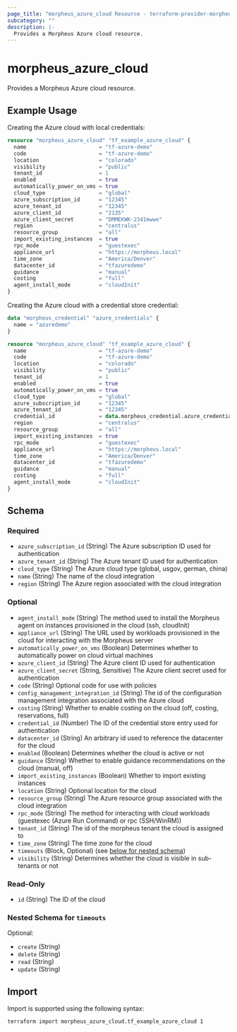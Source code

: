 ```yaml
---
page_title: "morpheus_azure_cloud Resource - terraform-provider-morpheus"
subcategory: ""
description: |-
  Provides a Morpheus Azure cloud resource.
---
```


# morpheus_azure_cloud

Provides a Morpheus Azure cloud resource.

## Example Usage

Creating the Azure cloud with local credentials:

```terraform
resource "morpheus_azure_cloud" "tf_example_azure_cloud" {
  name                       = "tf-azure-demo"
  code                       = "tf-azure-demo"
  location                   = "colorado"
  visibility                 = "public"
  tenant_id                  = 1
  enabled                    = true
  automatically_power_on_vms = true
  cloud_type                 = "global"
  azure_subscription_id      = "12345"
  azure_tenant_id            = "12345"
  azure_client_id            = "2135"
  azure_client_secret        = "DMMEKWK-2341mwwe"
  region                     = "centralus"
  resource_group             = "all"
  import_existing_instances  = true
  rpc_mode                   = "guestexec"
  appliance_url              = "https://morpheus.local"
  time_zone                  = "America/Denver"
  datacenter_id              = "tfazuredemo"
  guidance                   = "manual"
  costing                    = "full"
  agent_install_mode         = "cloudInit"
}
```

Creating the Azure cloud with a credential store credential:

```terraform
data "morpheus_credential" "azure_credentials" {
  name = "azuredemo"
}

resource "morpheus_azure_cloud" "tf_example_azure_cloud" {
  name                       = "tf-azure-demo"
  code                       = "tf-azure-demo"
  location                   = "colorado"
  visibility                 = "public"
  tenant_id                  = 1
  enabled                    = true
  automatically_power_on_vms = true
  cloud_type                 = "global"
  azure_subscription_id      = "12345"
  azure_tenant_id            = "12345"
  credential_id              = data.morpheus_credential.azure_credentials.id
  region                     = "centralus"
  resource_group             = "all"
  import_existing_instances  = true
  rpc_mode                   = "guestexec"
  appliance_url              = "https://morpheus.local"
  time_zone                  = "America/Denver"
  datacenter_id              = "tfazuredemo"
  guidance                   = "manual"
  costing                    = "full"
  agent_install_mode         = "cloudInit"
}
```

<!-- schema generated by tfplugindocs -->
## Schema

### Required

- `azure_subscription_id` (String) The Azure subscription ID used for authentication
- `azure_tenant_id` (String) The Azure tenant ID used for authentication
- `cloud_type` (String) The Azure cloud type (global, usgov, german, china)
- `name` (String) The name of the cloud integration
- `region` (String) The Azure region associated with the cloud integration

### Optional

- `agent_install_mode` (String) The method used to install the Morpheus agent on instances provisioned in the cloud (ssh, cloudInit)
- `appliance_url` (String) The URL used by workloads provisioned in the cloud for interacting with the Morpheus server
- `automatically_power_on_vms` (Boolean) Determines whether to automatically power on cloud virtual machines
- `azure_client_id` (String) The Azure client ID used for authentication
- `azure_client_secret` (String, Sensitive) The Azure client secret used for authentication
- `code` (String) Optional code for use with policies
- `config_management_integration_id` (String) The id of the configuration management integration associated with the Azure cloud
- `costing` (String) Whether to enable costing on the cloud (off, costing, reservations, full)
- `credential_id` (Number) The ID of the credential store entry used for authentication
- `datacenter_id` (String) An arbitrary id used to reference the datacenter for the cloud
- `enabled` (Boolean) Determines whether the cloud is active or not
- `guidance` (String) Whether to enable guidance recommendations on the cloud (manual, off)
- `import_existing_instances` (Boolean) Whether to import existing instances
- `location` (String) Optional location for the cloud
- `resource_group` (String) The Azure resource group associated with the cloud integration
- `rpc_mode` (String) The method for interacting with cloud workloads (guestexec (Azure Run Command) or rpc (SSH/WinRM))
- `tenant_id` (String) The id of the morpheus tenant the cloud is assigned to
- `time_zone` (String) The time zone for the cloud
- `timeouts` (Block, Optional) (see [below for nested schema](#nestedblock--timeouts))
- `visibility` (String) Determines whether the cloud is visible in sub-tenants or not

### Read-Only

- `id` (String) The ID of the cloud

<a id="nestedblock--timeouts"></a>
### Nested Schema for `timeouts`

Optional:

- `create` (String)
- `delete` (String)
- `read` (String)
- `update` (String)

## Import

Import is supported using the following syntax:

```shell
terraform import morpheus_azure_cloud.tf_example_azure_cloud 1
```
